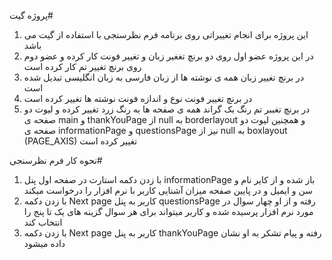 پروژه گیت#

1.	 این پروژه برای انجام تغییراتی روی برنامه فرم نظرسنجی با استفاده از گیت می باشد  
2.	در این پروژه عضو اول روی دو برنچ تغغیر زبان و تغییر فونت کار کرده و عضو دوم روی برنچ تغییر تم کار کرده است  
3.	در برنچ تغییر زبان همه ی نوشته ها از زبان فارسی به زبان انگلیسی تبدیل شده است  
4.  در برنچ تغییر فونت نوع و اندازه فونت نوشته ها تغییر کرده است  
5.   در برنچ تغببر تم رنگ بک گراند همه ی صفحه ها به رنگ زرد تغییر کرده و لیوت دو صفحه ی  main و thankYouPage از null به  borderlayout و همچنین لیوت دو صفحه ی informationPage و  questionsPage نیز از null به boxlayout (PAGE_AXIS) تغییر کرده است 



نحوه کار فرم نظرسنجی#

1.    با زدن دکمه استارت در صفحه اول پنل informationPage باز شده و از کایر نام و سن و ایمیل و در پایین صفحه میزان آشنایی کاربر با نرم افزار  را درخواست میکند
2.    با زدن دکمه Next page کاربر به پنل questionsPage رفته و از او چهار سوال در مورد نرم افزار پرسیده شده و کاربر میتواند برای هر سوال گزینه های یک تا پنج را انتخاب کند
3.    با زدن دکمه Next page کاربر به پنل thankYouPage رفته و پیام تشکر به او نشان داده میشود
 
